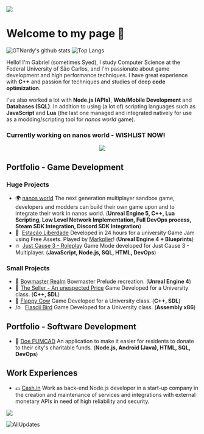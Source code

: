 ![](https://i.imgur.com/r5FN3Wp.png)

# Welcome to my page 👋

![GTNardy's github stats](https://github-readme-stats.vercel.app/api?username=gtnardy&show_icons=true&include_all_commits=true&theme=dark)
![Top Langs](https://github-readme-stats.vercel.app/api/top-langs/?username=gtnardy&layout=compact&theme=dark)

Hello! I'm Gabriel (sometimes Syed), I study Computer Science at the Federal University of São Carlos, and I'm passionate about game development and high performance techniques. I have great experience with **C++** and passion for techniques and studies of deep **code optimization**.

I've also worked a lot with **Node.js (APIs)**, **Web/Mobile Development** and **Databases (SQL)**. In addition to using (a lot of) scripting languages such as **JavaScript** and **Lua** (the last one managed and integrated natively for use as a modding/scripting tool for *nanos world* game).


### Currently working on **nanos world** - WISHLIST NOW!

<p align="center">
  <a href="https://store.steampowered.com/app/1841660/nanos_world/">
    <img src="https://user-images.githubusercontent.com/6226807/178711097-d3e3be2e-a909-4ba0-91b9-3a62d14a7664.png" />
  </a>
</p>

## Portfolio - Game Development

### Huge Projects

- 🌍 [nanos world](https://nanos.world) The next generation multiplayer sandbox game, developers and modders can build their own game upon and to integrate their work in nanos world. (**Unreal Engine 5, C++, Lua Scripting, Low Level Network Implementation, Full DevOps process, Steam SDK Integration, Discord SDK Integration**)
- 📱  [Estação Liberdade](https://gtnardy.itch.io/estacao-liberdade) Developed in 24 hours for a university Game Jam using Free Assets. Played by [Markplier](https://www.youtube.com/watch?v=043Fa0TJGdQ)! (**Unreal Engine 4 + Blueprints**)
- 🔥  [Just Cause 3 - Roleplay](https://github.com/gtnardy/justcause-3-roleplay) Game Mode developed for Just Cause 3 - Multiplayer. (**JavaScript, Node.js, SQL, HTML, DevOps**)

### Small Projects

- 🏹 [Bowmaster Realm](https://gtnardy.itch.io/bowmaster-realm) Bowmaster Prelude recreation. (**Unreal Engine 4**)
- 🍬 [The Seller - An unespected Price](https://gtnardy.itch.io/the-seller) Game Developed for a University class. (**C++, SDL**)
- 🐄 [Flappy Cow](https://gtnardy.itch.io/flappy-cow) Game Developed for a University class. (**C++, SDL**)
- /o   [Flascii Bird](https://github.com/gtnardy/flascii-bird) Game Developed for a University class. (**Assembly x86**)

## Portfolio - Software Development

- 🤲 [Doe FUMCAD](https://doefumcad.com) An application to make it easier for residents to donate to their city's charitable funds. (**Node.js, Android (Java), HTML, SQL, DevOps**)

## Work Experiences
- 💵 [Cash.in](https://www.cashin.com.br/) Work as back-end Node.js developer in a start-up company in the creation and maintenance of services and integrations with external monetary APIs in need of high reliability and security.

![](https://user-images.githubusercontent.com/6226807/120086179-1aba5f00-c0b4-11eb-98af-af8830c33d9f.png)

![AllUpdates](https://user-images.githubusercontent.com/6226807/121760395-e9ed1780-cb00-11eb-8aa4-952a37760ed2.png)
